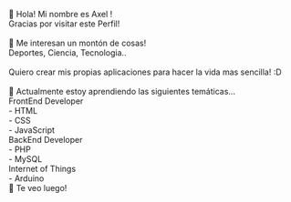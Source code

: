👋  Hola! Mi nombre es Axel !<br>
    Gracias por visitar este Perfil!<br>
    <br>
👀  Me interesan un montón de cosas!<br>
    Deportes, Ciencia, Tecnologia..<br>
    <br>
    Quiero crear mis propias aplicaciones para hacer la vida mas sencilla! :D<br>
    <br>
🌱 Actualmente estoy aprendiendo las siguientes temáticas...<br>
    FrontEnd Developer<br>
    - HTML<br>
    - CSS<br>
    - JavaScript<br>
    BackEnd Developer<br>
    - PHP<br>
    - MySQL<br>
    Internet of Things<br>
    - Arduino<br>
👋  Te veo luego!<br>
